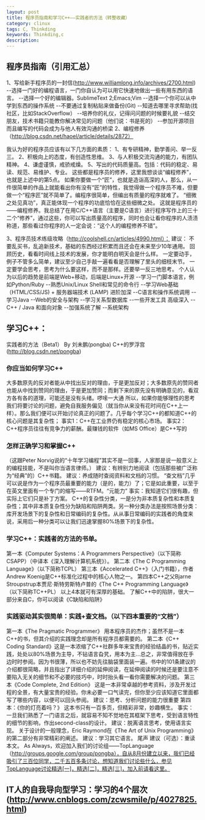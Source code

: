 ```yaml
---
layout: post
title: 程序员指南和学习C++——实践者的方法（转整收藏）
category: clinux
tags: C, Thinkding
keywords: Thinkding,c
description:
---
```


## 程序员指南（引用汇总）
1、写给新手程序员的一封信(http://www.williamlong.info/archives/2700.html)
    --选择一门好的编程语言，一门你自认为可以用它快速地做出一些有用东西的语言。
    --选择一个好的编辑器。SublimeText 2;Emacs;Vim
    --选择一个你可以从中学到东西的操作系统
    --不要通过复制粘贴来做备份(Git)
    --知道去哪里寻求帮助(找社区，比如StackOverflow）
    --培养你的礼仪，记得问问题的时候要礼貌
    --结交朋友，技术书籍只能教你解决常见的问题（他们说：书是死的）
    --参加开源项目而且编写的代码会成为与他人有效沟通的桥梁
2、编程修养（http://blog.csdn.net/haoel/article/details/2872）

我认为好的程序员应该有以下几方面的素质：
  1、有专研精神，勤学善问、举一反三。
  2、积极向上的态度，有创造性思维。
  3、与人积极交流沟通的能力，有团队精神。
  4、谦虚谨慎，戒骄戒燥。
  5、写出的代码质量高。包括：代码的稳定、易读、规范、易维护、专业。
这些都是程序员的修养，这里我想谈谈“编程修养”，也就是上述中的第5点。
如果你要做一个“匠”，也就是造诣高深的人，那么，从一件很简单的作品上就能看出你有没有“匠”的特性，我觉得做一个程序员不难，但要做一个“程序匠”就不简单了。编程序很简单，但编出有质量的程序就难了。
“细微之处见真功”，真正能体现一个程序的功底恰恰在这些细微之处。
这就是程序员的——编程修养。我总结了在用C/C++语言（主要是C语言）进行程序写作上的三十二个“修养”，通过这些，你可以写出质量高的程序，同时也会让看你程序的人渍渍称道，那些看过你程序的人一定会说：“这个人的编程修养不错”。

3、程序员技术练级攻略（http://coolshell.cn/articles/4990.html）：
    建议： 不要乱买书，乱追新技术，基础的东西经过积累而且还会在未来至少10年通用。 回顾历史，看看时间线上技术的发展，你才能明白明天会是什么样。 
一定要动手，例子不管多么简单，建议至少自己手敲一遍看看是否理解了里头的细枝末节。 一定要学会思考，思考为什么要这样，而不是那样。还要举一反三地思考。
个人认为以后的趋势是前端是Web+移动，后端是Linux+开源
    --学习一门脚本语言，例如Python/Ruby
    --熟悉Unix/Linux Shell和常见的命令行
    --学习Web基础（HTML/CSS/JS) + 服务器端技术 (LAMP)
进阶加深
    --C语言和操作系统调用
    --学习Java
    --Web的安全与架构
    --学习关系型数据库
    --一些开发工具
高级深入
    --C++ / Java 和面向对象
    --加强系统了解
    --系统架构



## 学习C++：
实践者的方法（Beta1） By 刘未鹏(pongba) 
C++的罗浮宫(http://blog.csdn.net/pongba)
### 你应当如何学习C++ 
大多数原先的反对者能从中找出反对的理由，于是更加反对；大多数原先的赞同者也能从中找到赞同的理由，于是更加赞同；而剩下来的原先没有明确意见的，看双方各有各的道理，可能还是没有头绪。啰嗦一大通 
所以，如果你能够理性的思考我们将要讨论的问题，避免自我服务偏见（就当你从来没有花时间在C++上一样）。那么我们便可以开始讨论真正的问题了。几乎每个学习C++的都知道C++的核心问题是其复杂性； 
事实1：C++在工业界仍有稳定的核心市场。 
事实2：C++程序员往往有竞争力的薪酬。最赚钱的软件（如MS Office）是C++写的

### 怎样正确学习和掌握C++ 
（这跟Peter Norvig说的“十年学习编程”其实不是一回事，人家那是说一般意义上的编程技能，不是叫你当语言律师。） 
建议：有辨别力地阅读（包括那些被广泛称为“经典”的）C++书籍。 
建议：养成随时查阅资料和文档的习惯。 
“查文档”几乎可以说是作为一个程序员最重要的能力（是的，能力）了；它是如此重要，以至于在英文里面有一个专门的缩写——RTFM。“元能力” 
事实：我知道它们很有趣，但实际上它们只是补丁方案。 
C++的复杂性分类，一是分为非本质复杂性和本质复杂性；其中非本质复杂性分为缺陷和陷阱两类。另一种分类办法是按照场景分类：库开发场景下的复杂性和日常编码的复杂性。从从事日常编码的实践者的角度来说，采用后一种分类可以让我们迅速掌握80%场景下的复杂性。 
### 学习C++：实践者的方法的书单。 
第一本《Computer Systems：A Programmers Perspective》（以下简称CSAPP）（中译本《深入理解计算机系统》）。 
第二本《The C Programming Language》（以下简称TCPL） 
第三本《Accelerated C++》（入门书籍），作者Andrew Koenig是C++标准化过程中的核心人物之一。 
第四本C++之父Bjarne Stroupstrup本贾尼·斯特劳斯特卢普的《The C++ Programming Language》（以下简称TC++PL） 
以上4本就可有深厚的基础。 
了解C++中的陷阱，很大一部分来自C，你可以阅读《C缺陷和陷阱》 
### 实践驱动其实很简单：实践+查文档。（以下四本重要的“文档”） 
第一本《The Pragmatic Programmer》 用本程序员的杰作；虽然不是一本C++的书，但其介绍的实践理念却是所有程序员都需要的。 
第二本《C++ Coding Standard》这是一本浓缩了C++社群多年来宝贵的经验结晶的书，贴近实践，处处以80%场景为主导，不钻语言旮旯，用本为主…总之，非常值得放在手边时时参阅。因为书很薄，所以也不妨先往脑袋里面装一遍。书中的101条建议的介绍都很简略，并且指出了详细介绍的延伸阅读，在延伸阅读的时候还是要注意不要陷入无关的细节和不必要的技巧中，时时抬头看一看你需要解决的问题。 
第三本《Code Complete, 2nd Edition》 这是一本非常卓越的参考资料，涉及开发过程的全景，有大量宝贵的经验。你未必要一口气读完，但你至少应该知道它里面都写了哪些内容，以便可以回头参阅。 
建议：思考、分析问题的能力很重要 
第四本：《你的灯亮着吗？》 这本书只有一百多页，但精彩非常，妙趣横生。 
事实：一旦我们熟悉了一门语言之后，就容易不知不觉地在其框架下思考，受到语言特性的细节的影响，作出second-class的设计。 
建议：脱离语言思考，使用语言实现。 
关于设计的一般理念，Eric Raymond在《The Art of Unix Programming》的第二部分有非常精彩的阐述。 
建议：学习其它语言。 
尾声 
建议（可选）：重读本文。 
As Always，欢迎加入我们的讨论组——TopLanguage（http://groups.google.com/group/pongba），自从8月份建立以来，我们已经吸引了三百位同学，二千五百多条讨论，想知道我们讨论些什么，参见TopLanguage讨论精选[一]，精选[二]，精选[三]，加入前请看这里。


##  IT人的自我导向型学习：学习的4个层次 (http://www.cnblogs.com/zcwsmile/p/4027825.html)

